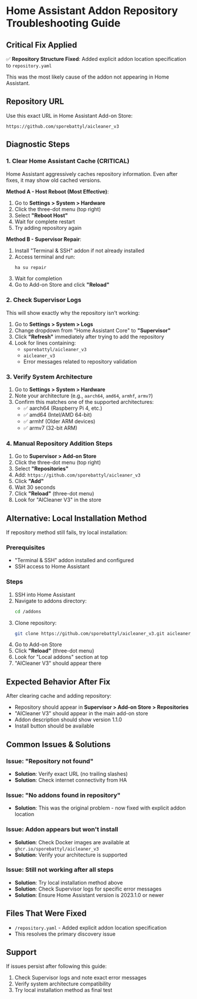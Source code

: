 # Home Assistant Addon Repository Troubleshooting Guide

## Critical Fix Applied
✅ **Repository Structure Fixed**: Added explicit addon location specification to `repository.yaml`

This was the most likely cause of the addon not appearing in Home Assistant.

## Repository URL
Use this exact URL in Home Assistant Add-on Store:
```
https://github.com/sporebattyl/aicleaner_v3
```

## Diagnostic Steps

### 1. Clear Home Assistant Cache (CRITICAL)
Home Assistant aggressively caches repository information. Even after fixes, it may show old cached versions.

**Method A - Host Reboot (Most Effective)**:
1. Go to **Settings > System > Hardware**
2. Click the three-dot menu (top right)
3. Select **"Reboot Host"**
4. Wait for complete restart
5. Try adding repository again

**Method B - Supervisor Repair**:
1. Install "Terminal & SSH" addon if not already installed
2. Access terminal and run:
   ```bash
   ha su repair
   ```
3. Wait for completion
4. Go to Add-on Store and click **"Reload"**

### 2. Check Supervisor Logs
This will show exactly why the repository isn't working:

1. Go to **Settings > System > Logs**
2. Change dropdown from "Home Assistant Core" to **"Supervisor"**
3. Click **"Refresh"** immediately after trying to add the repository
4. Look for lines containing:
   - `sporebattyl/aicleaner_v3`
   - `aicleaner_v3`
   - Error messages related to repository validation

### 3. Verify System Architecture
1. Go to **Settings > System > Hardware**
2. Note your architecture (e.g., `aarch64`, `amd64`, `armhf`, `armv7`)
3. Confirm this matches one of the supported architectures:
   - ✅ aarch64 (Raspberry Pi 4, etc.)
   - ✅ amd64 (Intel/AMD 64-bit)
   - ✅ armhf (Older ARM devices)
   - ✅ armv7 (32-bit ARM)

### 4. Manual Repository Addition Steps
1. Go to **Supervisor > Add-on Store**
2. Click the three-dot menu (top right)
3. Select **"Repositories"**
4. Add: `https://github.com/sporebattyl/aicleaner_v3`
5. Click **"Add"**
6. Wait 30 seconds
7. Click **"Reload"** (three-dot menu)
8. Look for "AICleaner V3" in the store

## Alternative: Local Installation Method

If repository method still fails, try local installation:

### Prerequisites
- "Terminal & SSH" addon installed and configured
- SSH access to Home Assistant

### Steps
1. SSH into Home Assistant
2. Navigate to addons directory:
   ```bash
   cd /addons
   ```
3. Clone repository:
   ```bash
   git clone https://github.com/sporebattyl/aicleaner_v3.git aicleaner_v3_local
   ```
4. Go to Add-on Store
5. Click **"Reload"** (three-dot menu)
6. Look for "Local addons" section at top
7. "AICleaner V3" should appear there

## Expected Behavior After Fix

After clearing cache and adding repository:
- Repository should appear in **Supervisor > Add-on Store > Repositories**
- "AICleaner V3" should appear in the main add-on store
- Addon description should show version 1.1.0
- Install button should be available

## Common Issues & Solutions

### Issue: "Repository not found"
- **Solution**: Verify exact URL (no trailing slashes)
- **Solution**: Check internet connectivity from HA

### Issue: "No addons found in repository"
- **Solution**: This was the original problem - now fixed with explicit addon location

### Issue: Addon appears but won't install
- **Solution**: Check Docker images are available at `ghcr.io/sporebattyl/aicleaner_v3`
- **Solution**: Verify your architecture is supported

### Issue: Still not working after all steps
- **Solution**: Try local installation method above
- **Solution**: Check Supervisor logs for specific error messages
- **Solution**: Ensure Home Assistant version is 2023.1.0 or newer

## Files That Were Fixed
- `/repository.yaml` - Added explicit addon location specification
- This resolves the primary discovery issue

## Support
If issues persist after following this guide:
1. Check Supervisor logs and note exact error messages
2. Verify system architecture compatibility
3. Try local installation method as final test